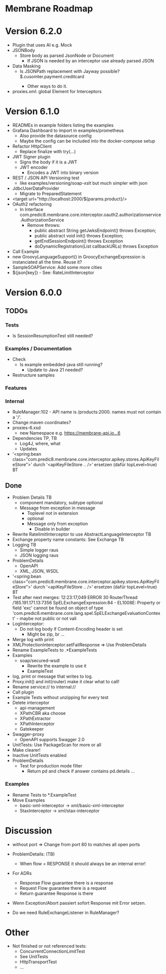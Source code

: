 # Membrane Roadmap

# Version 6.2.0

- Plugin that uses AI e.g. Mock
- JSONBody
  - Store body as parsed JsonNode or Document
    - If JSON is needed by an interceptor use already parsed JSON
- Data Masking
  - Is JSONPath replacement with Jayway possible? <mask>$.cusomter.payment.creditcard
    - Other ways to do it.
- proxies.xml: global Element for Interceptors 
    
# Version 6.1.0

- READMEs in example folders listing the examples
- Grafana Dashboard to import in examples/prometheus
  - Also provide the datasource config
  - Maybe the config can be included into the docker-compose setup
- Refactor HttpClient
  - Replace finalize with try(...)
- JWT Signer plugin
  - Signs the body if it is a JWT
  - JWT encoder
    - Encodes a JWT into binary version
- REST / JSON API Versioning test
  - like examples/versioning/soap-xslt but much simpler with json
- JdbcUserDataProvider
  - Migrate to PreparedStatement
- <target url="http://localhost:2000/${params.product}/>
- OAuth2 refactoring
  - In Interface com.predic8.membrane.core.interceptor.oauth2.authorizationservice.AuthorizationService
    - Remove throws:
      - public abstract String getJwksEndpoint() throws Exception;
      - public abstract void init() throws Exception;
      - getEndSessionEndpoint() throws Exception
      - doDynamicRegistration(List<String> callbackURLs) throws Exception
- Call Example
- new GroovyLanguageSupport() in GroocyExchangeExpression is instanciated all the time. Reuse it?
- SampleSOAPService: Add some more cities
- <apiKey/>
    <scriptXX>${json[key]}</scriptXX>
  - See: RateLimitInterceptor

# Version 6.0.0

## TODOs

### Tests
- Is SessionResumptionTest still needed?

### Examples / Documentation
- Check
  - Is example embedded-java still running?
    - Update to Java 21 needed?
- Restructure samples
  
### Features


### Internal
- RuleManager:102 - API name is /products:2000. <api> names must not contain a '/'.
- Change maven coordinates?
- proxies-6.xsd
  - new Namespace e.g. https://membrane-api.io...6
- Dependencies TP, TB
  - Log4J, where, what
  - Updates
- '<spring:bean class="com.predic8.membrane.core.interceptor.apikey.stores.ApiKeyFileStore">' 
  durch '<apiKeyFileStore .. />' ersetzen (dafür topLevel=true) BT

## Done
- Problem Details TB
  - component mandatory, subtype optional
  - Message from exception in message
    - Toplevel not in extension
    - optional
    - Message only from exception
      - Disable in builder
- Rewrite RatelimitInterceptor to use AbstractLanguageInterceptor TB
- Exchange property name constants: See Exchange TB
- Logging TB
  - Simple logger raus
  - JSON logging raus
- ProblemDetails
  - OpenAPI
  - XML, JSON, WSDL
- '<spring:bean class="com.predic8.membrane.core.interceptor.apikey.stores.ApiKeyFileStore">' 
  durch '<apiKeyFileStore .. />' ersetzen (dafür topLevel=true) BT
- Test after next merges:
  12:23:17,049 ERROR 30 RouterThread /185.191.171.13:7356 SpELExchangeExpression:84 - EL1008E: Property or field 'exc' cannot be found on object of type 'com.predic8.membrane.core.lang.spel.SpELExchangeEvaluationContext' - maybe not public or not vali
- LogInterceptor:
  - Do not log body if Content-Encoding header is set 
    - Might be zip, br ...
- Merge log with print
- XMLProtectionInterceptor.setFailResponse => Use ProblemDetails
- Rename ExampleTests to .*ExampleTests
- Examples
  - soap/secured-wsdl
    - Rewrite the example to use it
    - ExampleTest
- log, print or message that writes to log.
- Proxy.init() and init(router) make it clear what to call!
- Rename service:// to internal://
- Call plugin
- Example Tests without unzipping for every test
- Delete interceptor
  - api-management
  - XPathCBR aka choose
  - XPathExtractor
  - XPathInterceptor
  - Gatekeeper
- Swagger-proxy
  - OpenAPI supports Swagger 2.0
- UnitTests: Use PackageScan for more or all
- Make <log headerOnly="false"/> clearer!
- Inactive UnitTests enabled
- ProblemDetails
  - Test for production mode filter
    - Return pd and check if answer contains pd.details ...

### Examples
- Rename Tests to *.ExampleTest
- Move Examples
  - basic-xml-interceptor -> xml/basic-xml-interceptor
  - StaxInterceptor -> xml/stax-interceptor


# Discussion

- <api> without port => Change from port 80 to matches all open ports
- ProblemDetails: (TB)
  - When flow = RESPONSE it should always be an internal error!
- For ADRs
  - Response Flow guarantee there is a response 
  - Request Flow guarantee there is a request
  - Return guarantee Response is there

- Wenn Exception/Abort passiert sofort Response mit Error setzen.
- Do we need RuleExchangeListener in RuleManager?

# Other

- Not finished or not referenced tests:
  - ConcurrentConnectionLimitTest
  - See UnitTests
  - HttpTransportTest
  - ...